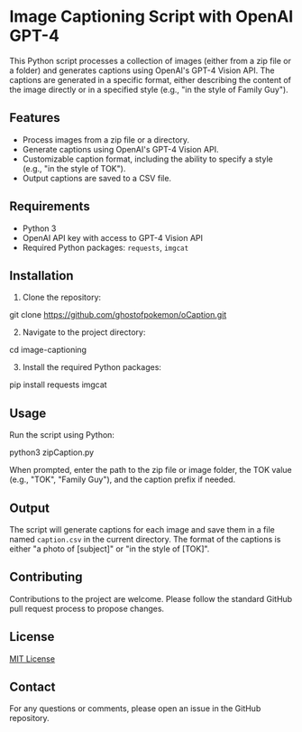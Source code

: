 # Image Captioning Script with OpenAI GPT-4

This Python script processes a collection of images (either from a zip file or a folder) and generates captions using OpenAI's GPT-4 Vision API. The captions are generated in a specific format, either describing the content of the image directly or in a specified style (e.g., "in the style of Family Guy").

## Features

- Process images from a zip file or a directory.
- Generate captions using OpenAI's GPT-4 Vision API.
- Customizable caption format, including the ability to specify a style (e.g., "in the style of TOK").
- Output captions are saved to a CSV file.

## Requirements

- Python 3
- OpenAI API key with access to GPT-4 Vision API
- Required Python packages: `requests`, `imgcat`

## Installation

1. Clone the repository:

git clone https://github.com/ghostofpokemon/oCaption.git


2. Navigate to the project directory:

cd image-captioning

3. Install the required Python packages:

pip install requests imgcat


## Usage

Run the script using Python:

python3 zipCaption.py


When prompted, enter the path to the zip file or image folder, the TOK value (e.g., "TOK", "Family Guy"), and the caption prefix if needed.

## Output

The script will generate captions for each image and save them in a file named `caption.csv` in the current directory. The format of the captions is either "a photo of [subject]" or "in the style of [TOK]".

## Contributing

Contributions to the project are welcome. Please follow the standard GitHub pull request process to propose changes.

## License

[MIT License](LICENSE)

## Contact

For any questions or comments, please open an issue in the GitHub repository.